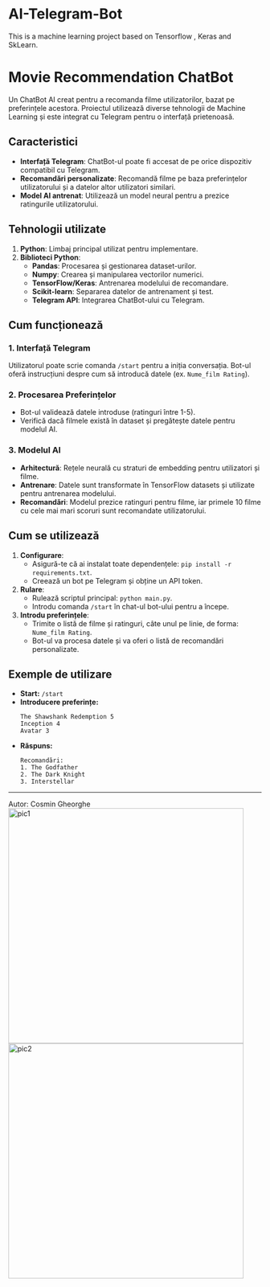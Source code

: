 # AI-Telegram-Bot
This is a machine learning project based on Tensorflow , Keras and SkLearn.

# Movie Recommendation ChatBot

Un ChatBot AI creat pentru a recomanda filme utilizatorilor, bazat pe preferințele acestora. Proiectul utilizează diverse tehnologii de Machine Learning și este integrat cu Telegram pentru o interfață prietenoasă.

## Caracteristici
- **Interfață Telegram**: ChatBot-ul poate fi accesat de pe orice dispozitiv compatibil cu Telegram.
- **Recomandări personalizate**: Recomandă filme pe baza preferințelor utilizatorului și a datelor altor utilizatori similari.
- **Model AI antrenat**: Utilizează un model neural pentru a prezice ratingurile utilizatorului.

## Tehnologii utilizate
1. **Python**: Limbaj principal utilizat pentru implementare.
2. **Biblioteci Python**:
   - **Pandas**: Procesarea și gestionarea dataset-urilor.
   - **Numpy**: Crearea și manipularea vectorilor numerici.
   - **TensorFlow/Keras**: Antrenarea modelului de recomandare.
   - **Scikit-learn**: Separarea datelor de antrenament și test.
   - **Telegram API**: Integrarea ChatBot-ului cu Telegram.

## Cum funcționează
### 1. Interfață Telegram
Utilizatorul poate scrie comanda `/start` pentru a iniția conversația. Bot-ul oferă instrucțiuni despre cum să introducă datele (ex. `Nume_film Rating`).

### 2. Procesarea Preferințelor
- Bot-ul validează datele introduse (ratinguri între 1-5).
- Verifică dacă filmele există în dataset și pregătește datele pentru modelul AI.

### 3. Modelul AI
- **Arhitectură**: Rețele neurală cu straturi de embedding pentru utilizatori și filme.
- **Antrenare**: Datele sunt transformate în TensorFlow datasets și utilizate pentru antrenarea modelului.
- **Recomandări**: Modelul prezice ratinguri pentru filme, iar primele 10 filme cu cele mai mari scoruri sunt recomandate utilizatorului.

## Cum se utilizează
1. **Configurare**:
   - Asigură-te că ai instalat toate dependențele: `pip install -r requirements.txt`.
   - Creează un bot pe Telegram și obține un API token.
2. **Rulare**:
   - Rulează scriptul principal: `python main.py`.
   - Introdu comanda `/start` în chat-ul bot-ului pentru a începe.
3. **Introdu preferințele**:
   - Trimite o listă de filme și ratinguri, câte unul pe linie, de forma: `Nume_film Rating`.
   - Bot-ul va procesa datele și va oferi o listă de recomandări personalizate.

## Exemple de utilizare
- **Start:** `/start`
- **Introducere preferințe:**
  ```
  The Shawshank Redemption 5
  Inception 4
  Avatar 3
  ```
- **Răspuns:**
  ```
  Recomandări:
  1. The Godfather
  2. The Dark Knight
  3. Interstellar
  ```
---
Autor: Cosmin Gheorghe
<img width="468" alt="pic1" src="https://github.com/user-attachments/assets/c9a81750-a63e-4326-b464-b61d7565b88b" />
<img width="468" alt="pic2" src="https://github.com/user-attachments/assets/2c1cd812-6e22-4086-9987-679a1ad2b79a" />


